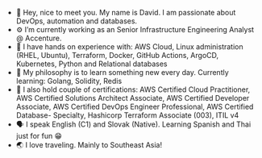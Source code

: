 - 👋 Hey, nice to meet you. My name is David. I am passionate about DevOps, automation and databases.
- ⚙️ I’m currently working as an Senior Infrastructure Engineering Analyst @ Accenture.
- 👐 I have hands on experience with: AWS Cloud, Linux administration (RHEL, Ubuntu), Terraform, Docker, GitHub Actions, ArgoCD, Kubernetes, Python and Relational databases
- 🧠 My philosophy is to learn something new every day. Currently learning: Golang, Solidity, Redis
- 📃 I also hold couple of certifications: AWS Certified Cloud Practitioner, AWS Certified Solutions Architect Associate, AWS Certified Developer Associate, AWS Certified DevOps Engineer Professional, AWS Certified Database- Specialty, Hashicorp Terraform Associate (003), ITIL v4
- 🗣️ I speak English (C1) and Slovak (Native). Learning Spanish and Thai just for fun 😁
- 🌏 I love traveling. Mainly to Southeast Asia!

<!---
david-kraslan/david-kraslan is a ✨ special ✨ repository because its `README.md` (this file) appears on your GitHub profile.
You can click the Preview link to take a look at your changes.
--->
